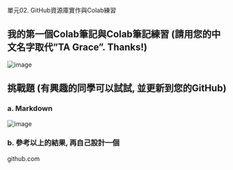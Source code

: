  單元02. GitHub資源庫實作與Colab練習

## 我的第一個Colab筆記與Colab筆記練習 (請用您的中文名字取代”TA Grace”. Thanks!)

![image](https://github.com/Grace-TA/Python2024/assets/89304181/17b68fa8-5a10-4dfb-8279-9a5f82bf2563)

## 挑戰題 (有興趣的同學可以試試, 並更新到您的GitHub)

### a. Markdown
![image](https://github.com/Grace-TA/Python2024/assets/89304181/b920463e-394e-44b1-8865-d55dcbdd9328)

### b. 參考以上的結果, 再自己設計一個

github.com
